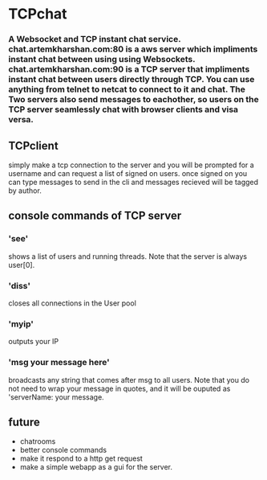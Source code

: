 
# TCPchat
### A Websocket and TCP instant chat service. chat.artemkharshan.com:80 is a aws server which impliments instant chat between using using Websockets. chat.artemkharshan.com:90 is a TCP server that impliments instant chat between users directly through TCP. You can use anything from telnet to netcat to connect to it and chat. The Two servers also send messages to eachother, so users on the TCP server seamlessly chat with browser clients and visa versa. 


## TCPclient
simply make a tcp connection to the server and you will be prompted for a username and can request a list of signed on users. 
once signed on you can type messages to send in the cli and messages recieved will be tagged by author.

## console commands of TCP server 

### 'see'
shows a list of users and running threads. Note that the server is always user[0].

### 'diss'
closes all connections in the User pool

### 'myip'
outputs your IP 

### 'msg your message here'
broadcasts any string that comes after msg to all users. Note that you do not need to wrap your message in quotes, and it
will be ouputed as 'serverName: your message.

## future 

- chatrooms
- better console commands
- make it respond to a http get request
- make a simple webapp as a gui for the server. 
